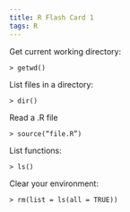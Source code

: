 ```yaml
---
title: R Flash Card 1
tags: R
---
```


Get current working directory:

	> getwd()

List files in a directory:

	> dir()

Read a .R file

	> source(“file.R”)

List functions:

	> ls()

Clear your environment:

    > rm(list = ls(all = TRUE))

